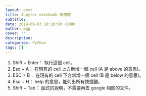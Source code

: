 ```yaml
---
layout: post
title: Jupyter notebook 快捷鍵
subtitle:
date: 2019-09-03 10:28:00 +0800
author: egg
cover: ''
description:
categories: Python
tags: [] 
---
```


1. Shift $+$ Enter： 執行這個 cell。
2. Esc $+$ A： 在現有的 cell 上方新增一個 cell (A 是 above 的意思)。
3. ESC $+$ B： 在現有的 cell 下方新增一個 cell (B 是 below 的意思)。
4. Esc $+$ H： help 的意思，能列出所有快捷鍵。
5. Shift $+$ Tab： 函式的說明，不需要再去 google 相關的文件。




<!--
```python
Benz=[3367, 4120,5530]
BMW=[4000, 3590,4423]
Lexus=[5299,4930, 5350]

seq=[2018, 2019, 2020]
plt.xticks(seq)
plt.plot(seq,Benz,'-*', label="Benz")
plt.plot(seq,BMW,'-o', label="BMW")
plt.plot(seq,Lexus,'-^', label='Lexus')
plt.legend(loc='best')
plt.title("Sales Report", fontsize=24)
plt.xlabel("Year", fontsize=14)
plt.ylabel("Number of Sales", fontsize=14)
plt.tick_params(axis='both', labelsize=12, color='red')
plt.savefig('matplotlibout1.jpg', bbox_inches='tight')
plt.show()
```

執行結果：

<img src="https://doltegg.github.io/coding/assets/img/2019/matplotlibout1.jpg" style="width:400px"/>

-->
